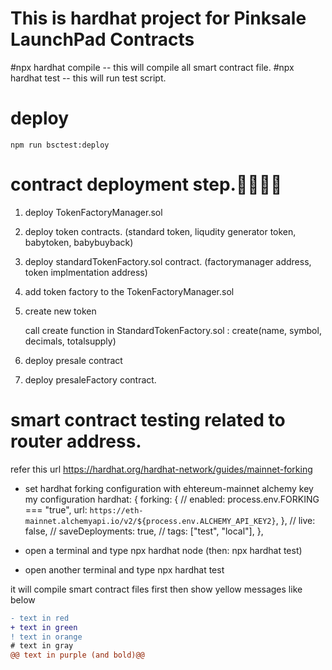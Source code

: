 # This is hardhat project for Pinksale LaunchPad Contracts

#npx hardhat compile
 -- this will compile all smart contract file.
#npx hardhat test
 -- this will run test script.

# deploy
    npm run bsctest:deploy


# contract deployment step.🚀🚀🚀🚀

1. deploy TokenFactoryManager.sol 
2. deploy token contracts. (standard token, liqudity generator token, babytoken, babybuyback)

3. deploy standardTokenFactory.sol contract.
   (factorymanager address,  token implmentation address)

4. add token factory to the TokenFactoryManager.sol

5. create new token 

    call create function in StandardTokenFactory.sol : create(name, symbol, decimals, totalsupply)


6. deploy presale contract 

7. deploy presaleFactory contract.


# smart contract testing related to router address.
refer this url
https://hardhat.org/hardhat-network/guides/mainnet-forking

- set hardhat forking configuration with ehtereum-mainnet alchemy key
my configuration
    hardhat: {
      forking: {
        // enabled: process.env.FORKING === "true",
        url: `https://eth-mainnet.alchemyapi.io/v2/${process.env.ALCHEMY_API_KEY2}`,
      },
      // live: false,
      // saveDeployments: true,
      // tags: ["test", "local"],
    },

- open a terminal and type
    npx hardhat node
    (then: npx hardhat test)
- open another terminal and type
    npx hardhat test

it will compile smart contract files first then show yellow messages like below
```diff
- text in red
+ text in green
! text in orange
# text in gray
@@ text in purple (and bold)@@
```
